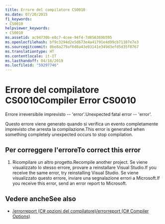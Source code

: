 ```yaml
---
title: Errore del compilatore CS0010
ms.date: 07/20/2015
f1_keywords:
- CS0010
helpviewer_keywords:
- CS0010
ms.assetid: ac94730b-e8c7-4cee-94f4-7d856369b595
ms.openlocfilehash: bf9c3294d2e5d673e4a41791e4d99cb71107e7e3
ms.sourcegitcommit: 0be8a279af6d8a43e03141e349d3efd5d35f8767
ms.translationtype: HT
ms.contentlocale: it-IT
ms.lasthandoff: 04/18/2019
ms.locfileid: "59297746"
---
```

# <a name="compiler-error-cs0010"></a><span data-ttu-id="60ae6-102">Errore del compilatore CS0010</span><span class="sxs-lookup"><span data-stu-id="60ae6-102">Compiler Error CS0010</span></span>
<span data-ttu-id="60ae6-103">Errore irreversibile imprevisto -- 'error'.</span><span class="sxs-lookup"><span data-stu-id="60ae6-103">Unexpected fatal error -- 'error'.</span></span>  
  
 <span data-ttu-id="60ae6-104">Questo errore viene generato quando si verifica un evento completamente imprevisto che arresta la compilazione.</span><span class="sxs-lookup"><span data-stu-id="60ae6-104">This error is generated when something completely unexpected occurs to stop compilation.</span></span>  
  
## <a name="to-correct-this-error"></a><span data-ttu-id="60ae6-105">Per correggere l'errore</span><span class="sxs-lookup"><span data-stu-id="60ae6-105">To correct this error</span></span>  
  
1. <span data-ttu-id="60ae6-106">Ricompilare un altro progetto.</span><span class="sxs-lookup"><span data-stu-id="60ae6-106">Recompile another project.</span></span> <span data-ttu-id="60ae6-107">Se viene visualizzato lo stesso errore, provare a reinstallare Visual Studio.</span><span class="sxs-lookup"><span data-stu-id="60ae6-107">If you receive the same error, try reinstalling Visual Studio.</span></span> <span data-ttu-id="60ae6-108">Se viene visualizzato questo errore, inviare una segnalazione errori a Microsoft.</span><span class="sxs-lookup"><span data-stu-id="60ae6-108">If you receive this error, send an error report to Microsoft.</span></span>  
  
## <a name="see-also"></a><span data-ttu-id="60ae6-109">Vedere anche</span><span class="sxs-lookup"><span data-stu-id="60ae6-109">See also</span></span>

- [<span data-ttu-id="60ae6-110">/errorreport (C# opzioni del compilatore)</span><span class="sxs-lookup"><span data-stu-id="60ae6-110">/errorreport (C# Compiler Options)</span></span>](../../csharp/language-reference/compiler-options/errorreport-compiler-option.md)
